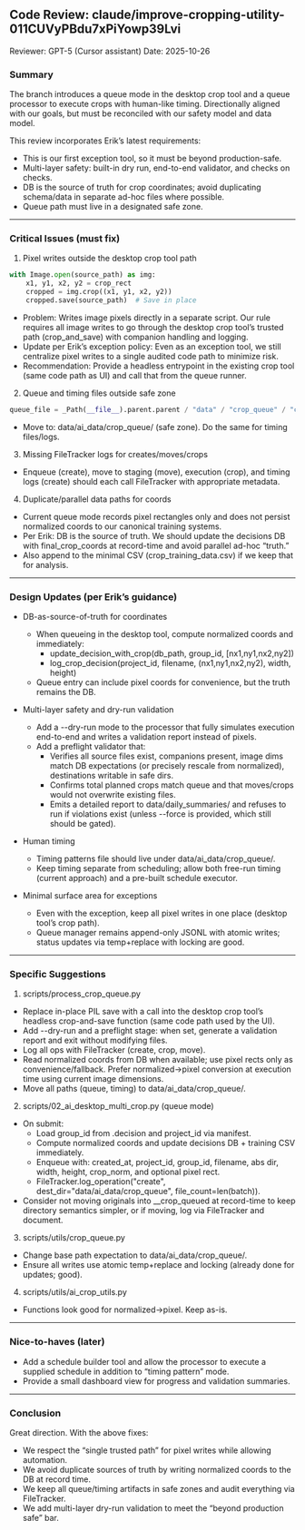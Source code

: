 ## Code Review: claude/improve-cropping-utility-011CUVyPBdu7xPiYowp39Lvi

Reviewer: GPT-5 (Cursor assistant)
Date: 2025-10-26

### Summary
The branch introduces a queue mode in the desktop crop tool and a queue processor to execute crops with human-like timing. Directionally aligned with our goals, but must be reconciled with our safety model and data model.

This review incorporates Erik’s latest requirements:
- This is our first exception tool, so it must be beyond production-safe.
- Multi-layer safety: built-in dry run, end-to-end validator, and checks on checks.
- DB is the source of truth for crop coordinates; avoid duplicating schema/data in separate ad-hoc files where possible.
- Queue path must live in a designated safe zone.

---

### Critical Issues (must fix)

1) Pixel writes outside the desktop crop tool path
```182:189:scripts/process_crop_queue.py
with Image.open(source_path) as img:
    x1, y1, x2, y2 = crop_rect
    cropped = img.crop((x1, y1, x2, y2))
    cropped.save(source_path)  # Save in place
```
- Problem: Writes image pixels directly in a separate script. Our rule requires all image writes to go through the desktop crop tool’s trusted path (crop_and_save) with companion handling and logging.
- Update per Erik’s exception policy: Even as an exception tool, we still centralize pixel writes to a single audited code path to minimize risk.
- Recommendation: Provide a headless entrypoint in the existing crop tool (same code path as UI) and call that from the queue runner.

2) Queue and timing files outside safe zone
```110:114:scripts/02_ai_desktop_multi_crop.py
queue_file = _Path(__file__).parent.parent / "data" / "crop_queue" / "crop_queue.jsonl"
```
- Move to: data/ai_data/crop_queue/ (safe zone). Do the same for timing files/logs.

3) Missing FileTracker logs for creates/moves/crops
- Enqueue (create), move to staging (move), execution (crop), and timing logs (create) should each call FileTracker with appropriate metadata.

4) Duplicate/parallel data paths for coords
- Current queue mode records pixel rectangles only and does not persist normalized coords to our canonical training systems.
- Per Erik: DB is the source of truth. We should update the decisions DB with final_crop_coords at record-time and avoid parallel ad-hoc “truth.”
- Also append to the minimal CSV (crop_training_data.csv) if we keep that for analysis.

---

### Design Updates (per Erik’s guidance)

- DB-as-source-of-truth for coordinates
  - When queueing in the desktop tool, compute normalized coords and immediately:
    - update_decision_with_crop(db_path, group_id, [nx1,ny1,nx2,ny2])
    - log_crop_decision(project_id, filename, (nx1,ny1,nx2,ny2), width, height)
  - Queue entry can include pixel coords for convenience, but the truth remains the DB.

- Multi-layer safety and dry-run validation
  - Add a --dry-run mode to the processor that fully simulates execution end-to-end and writes a validation report instead of pixels.
  - Add a preflight validator that:
    - Verifies all source files exist, companions present, image dims match DB expectations (or precisely rescale from normalized), destinations writable in safe dirs.
    - Confirms total planned crops match queue and that moves/crops would not overwrite existing files.
    - Emits a detailed report to data/daily_summaries/ and refuses to run if violations exist (unless --force is provided, which still should be gated).

- Human timing
  - Timing patterns file should live under data/ai_data/crop_queue/.
  - Keep timing separate from scheduling; allow both free-run timing (current approach) and a pre-built schedule executor.

- Minimal surface area for exceptions
  - Even with the exception, keep all pixel writes in one place (desktop tool’s crop path).
  - Queue manager remains append-only JSONL with atomic writes; status updates via temp+replace with locking are good.

---

### Specific Suggestions

1) scripts/process_crop_queue.py
- Replace in-place PIL save with a call into the desktop crop tool’s headless crop-and-save function (same code path used by the UI).
- Add --dry-run and a preflight stage: when set, generate a validation report and exit without modifying files.
- Log all ops with FileTracker (create, crop, move).
- Read normalized coords from DB when available; use pixel rects only as convenience/fallback. Prefer normalized→pixel conversion at execution time using current image dimensions.
- Move all paths (queue, timing) to data/ai_data/crop_queue/.

2) scripts/02_ai_desktop_multi_crop.py (queue mode)
- On submit:
  - Load group_id from .decision and project_id via manifest.
  - Compute normalized coords and update decisions DB + training CSV immediately.
  - Enqueue with: created_at, project_id, group_id, filename, abs dir, width, height, crop_norm, and optional pixel rect.
  - FileTracker.log_operation("create", dest_dir="data/ai_data/crop_queue", file_count=len(batch)).
- Consider not moving originals into __crop_queued at record-time to keep directory semantics simpler, or if moving, log via FileTracker and document.

3) scripts/utils/crop_queue.py
- Change base path expectation to data/ai_data/crop_queue/.
- Ensure all writes use atomic temp+replace and locking (already done for updates; good).

4) scripts/utils/ai_crop_utils.py
- Functions look good for normalized→pixel. Keep as-is.

---

### Nice-to-haves (later)
- Add a schedule builder tool and allow the processor to execute a supplied schedule in addition to “timing pattern” mode.
- Provide a small dashboard view for progress and validation summaries.

---

### Conclusion
Great direction. With the above fixes:
- We respect the “single trusted path” for pixel writes while allowing automation.
- We avoid duplicate sources of truth by writing normalized coords to the DB at record time.
- We keep all queue/timing artifacts in safe zones and audit everything via FileTracker.
- We add multi-layer dry-run validation to meet the “beyond production safe” bar.


